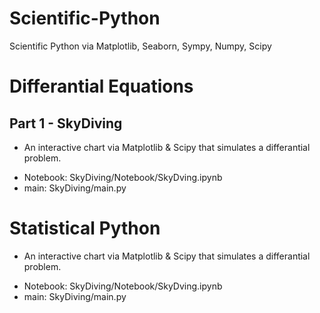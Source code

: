 # Scientific-Python
Scientific Python via Matplotlib, Seaborn, Sympy, Numpy, Scipy


# Differantial Equations
 ## Part 1 - SkyDiving
   * An interactive chart via Matplotlib & Scipy that simulates a differantial problem.
   - Notebook: SkyDiving/Notebook/SkyDving.ipynb
   - main: SkyDiving/main.py

# Statistical Python
  * An interactive chart via Matplotlib & Scipy that simulates a differantial problem.
  - Notebook: SkyDiving/Notebook/SkyDving.ipynb
  - main: SkyDiving/main.py

